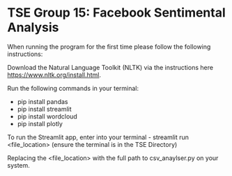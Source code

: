 # TSE Group 15: Facebook Sentimental Analysis

When running the program for the first time please follow the following instructions:

Download the Natural Language Toolkit (NLTK) via the instructions here https://www.nltk.org/install.html.

Run the following commands in your terminal:
* pip install pandas
* pip install streamlit
* pip install wordcloud
* pip install plotly

To run the Streamlit app, enter into your terminal - streamlit run <file_location>
(ensure the terminal is in the TSE Directory)

Replacing the <file_location> with the full path to csv_anaylser.py on your system.

